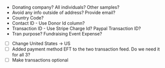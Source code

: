 - Donating company? All individuals? Other samples?
- Avoid any info outside of address? Provide email?
- Country Code?
- Contact ID - Use Donor Id column?
- Transaction ID - Use Stripe Charge Id? Paypal Transaction ID?
- Tran purpose? Fundraising Event Expense?

- [ ] Change United States -> US
- [ ] Added payment method EFT to the two transaction feed. Do we need it for all 3?
- [ ] Make transactions optional
